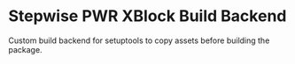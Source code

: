 # Stepwise PWR XBlock Build Backend

Custom build backend for setuptools to copy assets before building the package.